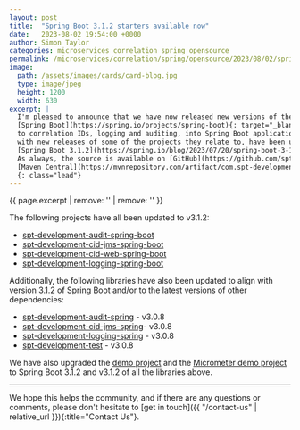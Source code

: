 ```yaml
---
layout: post
title:  "Spring Boot 3.1.2 starters available now"
date:   2023-08-02 19:54:00 +0000
author: Simon Taylor
categories: microservices correlation spring opensource
permalink: /microservices/correlation/spring/opensource/2023/08/02/spring-boot-3-1-2-starters-available-now
image:
  path: /assets/images/cards/card-blog.jpg
  type: image/jpeg
  height: 1200
  width: 630
excerpt: |
  I'm pleased to announce that we have now released new versions of the SPT Development 
  [Spring Boot](https://spring.io/projects/spring-boot){: target="_blank"} starter projects, for integrating the SPT Development libraries related 
  to correlation IDs, logging and auditing, into Spring Boot applications. <span class="d-inline d-md-none d-xl-inline">These new releases along 
  with new releases of some of the projects they relate to, have been updated to align with the recently released 
  [Spring Boot 3.1.2](https://spring.io/blog/2023/07/20/spring-boot-3-1-2-available-now){: target="_blank" }. 
  As always, the source is available on [GitHub](https://github.com/spt-development) and the artifacts are also available in
  [Maven Central](https://mvnrepository.com/artifact/com.spt-development) for easy inclusion in your own <em>Java</em> projects.</span>
  {: class="lead"}
---
```

{{ page.excerpt | remove: '<span class="d-inline d-md-none d-xl-inline">' | remove: '</span>' }}

The following projects have all been updated to v3.1.2:

* [spt-development-audit-spring-boot](https://github.com/spt-development/spt-development-audit-spring-boot)
* [spt-development-cid-jms-spring-boot](https://github.com/spt-development/spt-development-cid-jms-spring-boot)
* [spt-development-cid-web-spring-boot](https://github.com/spt-development/spt-development-cid-web-spring-boot)
* [spt-development-logging-spring-boot](https://github.com/spt-development/spt-development-logging-spring-boot)

Additionally, the following libraries have also been updated to align with version 3.1.2 of Spring Boot and/or to the latest versions of other 
dependencies:

* [spt-development-audit-spring](https://github.com/spt-development/spt-development-audit-spring) - v3.0.8
* [spt-development-cid-jms-spring](https://github.com/spt-development/spt-development-cid-jms-spring)- v3.0.8
* [spt-development-logging-spring](https://github.com/spt-development/spt-development-logging-spring) - v3.0.8
* [spt-development-test](https://github.com/spt-development/spt-development-test) - v3.0.8

We have also upgraded the [demo project](https://github.com/spt-development/spt-development-demo) and the 
[Micrometer demo project](https://github.com/spt-development/spt-development-micrometer-tracing-demo) to Spring Boot 3.1.2 and v3.1.2 of all the libraries above.

---

We hope this helps the community, and if there are any questions or comments, please don't hesitate to [get in touch]({{ "/contact-us" | relative_url }}){:title="Contact Us"}.
